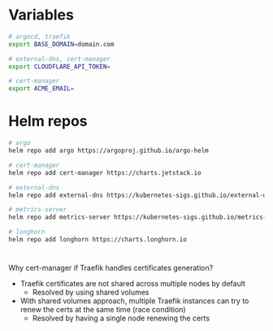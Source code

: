 # Variables
```bash
# argocd, traefik
export BASE_DOMAIN=domain.com

# external-dns, cert-manager
export CLOUDFLARE_API_TOKEN=

# cert-manager
export ACME_EMAIL=
```

# Helm repos
```bash
# argo
helm repo add argo https://argoproj.github.io/argo-helm

# cert-manager
helm repo add cert-manager https://charts.jetstack.io

# external-dns
helm repo add external-dns https://kubernetes-sigs.github.io/external-dns/

# metrics-server
helm repo add metrics-server https://kubernetes-sigs.github.io/metrics-server/

# longhorn
helm repo add longhorn https://charts.longhorn.io
```

# 
Why cert-manager if Traefik handles certificates generation?
- Traefik certificates are not shared across multiple nodes by default
  - Resolved by using shared volumes
- With shared volumes approach, multiple Traefik instances can try to renew the certs at the same time (race condition)
  - Resolved by having a single node renewing the certs
